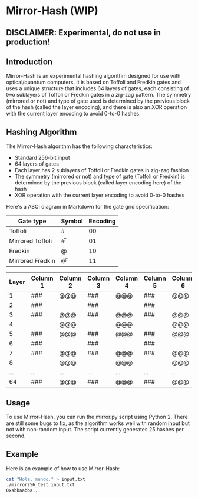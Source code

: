 # Mirror-Hash (WIP)

## DISCLAIMER: Experimental, do not use in production!

## Introduction

Mirror-Hash is an experimental hashing algorithm designed for use with optical/quantum computers. It is based on Toffoli and Fredkin gates and uses a unique structure that includes 64 layers of gates, each consisting of two sublayers of Toffoli or Fredkin gates in a zig-zag pattern. The symmetry (mirrored or not) and type of gate used is determined by the previous block of the hash (called the layer encoding), and there is also an XOR operation with the current layer encoding to avoid 0-to-0 hashes.

## Hashing Algorithm
The Mirror-Hash algorithm has the following characteristics:

- Standard 256-bit input
- 64 layers of gates
- Each layer has 2 sublayers of Toffoli or Fredkin gates in zig-zag fashion
- The symmetry (mirrored or not) and type of gate (Toffoli or Fredkin) is determined by the previous block (called layer encoding here) of the hash
- XOR operation with the current layer encoding to avoid 0-to-0 hashes

Here's a ASCI diagram in Markdown for the gate grid specification:

| Gate type | Symbol | Encoding |
|-----------|--------|----------|
| Toffoli   |   #    |    00    |
| Mirrored Toffoli   |   #̅   |    01    |
| Fredkin   |   @    |    10    |
| Mirrored Fredkin   |   @̅   |    11    |

| Layer | Column 1 | Column 2 | Column 3 | Column 4 | Column 5 | Column 6 | Column 7 | Column 8 |
|-------|----------|----------|----------|----------|----------|----------|----------|----------|
|   1   |   ###    |   @@@    |   ###    |   @@@    |   ###    |   @@@    |   ###    |   @@@    |
|   2   |   ###    |          |   ###    |          |   ###    |          |   ###    |          |
|   3   |   ###    |   @@@    |   ###    |   @@@    |   ###    |   @@@    |   ###    |   @@@    |
|   4   |          |   @@@    |          |   @@@    |          |   @@@    |          |   @@@    |
|   5   |   ###    |   @@@    |   ###    |   @@@    |   ###    |   @@@    |   ###    |   @@@    |
|   6   |   ###    |          |   ###    |          |   ###    |          |   ###    |          |
|   7   |   ###    |   @@@    |   ###    |   @@@    |   ###    |   @@@    |   ###    |   @@@    |
|   8   |          |   @@@    |          |   @@@    |          |   @@@    |          |   @@@    |
|  ...  |   ...    |    ...   |    ...   |    ...   |    ...   |    ...   |    ...   |    ...   |
|  64   |   ###    |   @@@    |   ###    |   @@@    |   ###    |   @@@    |   ###    |   @@@    |


## Usage
To use Mirror-Hash, you can run the mirror.py script using Python 2. There are still some bugs to fix, as the algorithm works well with random input but not with non-random input. The script currently generates 25 hashes per second.

## Example
Here is an example of how to use Mirror-Hash:

```bash
cat "Hola, mundo." > input.txt
./mirror256_test input.txt
0xabbaabba...
```

